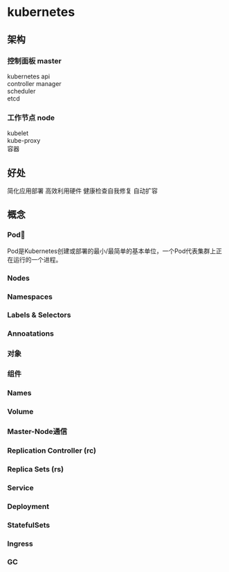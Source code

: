 # kubernetes  

  
## 架构  
  
### 控制面板 master  
kubernetes api  
controller manager  
scheduler  
etcd  
  
### 工作节点 node  
kubelet  
kube-proxy  
容器  

## 好处
简化应用部署
高效利用硬件
健康检查自我修复
自动扩容

## 概念
### Pod
Pod是Kubernetes创建或部署的最小/最简单的基本单位，一个Pod代表集群上正在运行的一个进程。

### Nodes
### Namespaces
### Labels & Selectors
### Annoatations

### 对象
### 组件
### Names
### Volume
### Master-Node通信
### Replication Controller (rc)
### Replica Sets (rs)
### Service
### Deployment
### StatefulSets
### Ingress
### GC